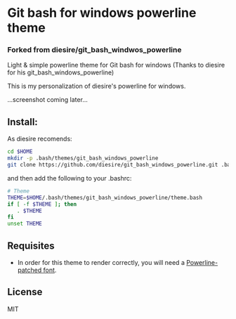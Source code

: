 # Git bash for windows powerline theme
### Forked from diesire/git_bash_windwos_powerline

Light & simple powerline theme for Git bash for windows (Thanks to diesire for his git_bash_windows_powerline)

This is my personalization of diesire's powerline for windows.

...screenshot coming later...

## Install:

As diesire recomends:

```bash
cd $HOME
mkdir -p .bash/themes/git_bash_windows_powerline
git clone https://github.com/diesire/git_bash_windows_powerline.git .bash/themes/git_bash_windows_powerline
```

and then add the following to your .bashrc:

```bash
# Theme
THEME=$HOME/.bash/themes/git_bash_windows_powerline/theme.bash
if [ -f $THEME ]; then
   . $THEME
fi
unset THEME
```

## Requisites

* In order for this theme to render correctly, you will need a
[Powerline-patched font](https://github.com/powerline/fonts).

## License

MIT
